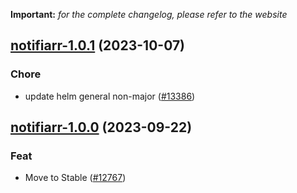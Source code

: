 **Important:**
*for the complete changelog, please refer to the website*




## [notifiarr-1.0.1](https://github.com/truecharts/charts/compare/notifiarr-1.0.0...notifiarr-1.0.1) (2023-10-07)

### Chore

- update helm general non-major ([#13386](https://github.com/truecharts/charts/issues/13386))
  
  


## [notifiarr-1.0.0](https://github.com/truecharts/charts/compare/notifiarr-0.0.5...notifiarr-1.0.0) (2023-09-22)

### Feat

- Move to Stable ([#12767](https://github.com/truecharts/charts/issues/12767))
  
  